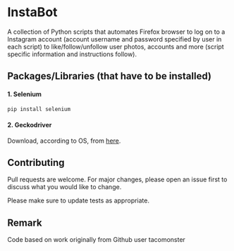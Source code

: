 # InstaBot
A collection of Python scripts that automates Firefox browser to log on to a Instagram account (account username and password specified by user in each script) to like/follow/unfollow user photos, accounts and more (script specific information and instructions follow).

## Packages/Libraries (that have to be installed)
#### 1. Selenium
  ```bash
  pip install selenium
  ```
#### 2. Geckodriver
Download, according to OS, from [here](https://github.com/mozilla/geckodriver/releases).

## Contributing
Pull requests are welcome. For major changes, please open an issue first to discuss what you would like to change.

Please make sure to update tests as appropriate.

## Remark
Code based on work originally from Github user tacomonster
